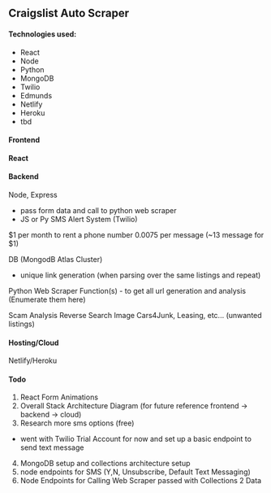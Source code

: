 ## Craigslist Auto Scraper
#### Technologies used: 
- React
- Node 
- Python
- MongoDB
- Twilio
- Edmunds
- Netlify
- Heroku
- tbd
#### Frontend
**React**

#### Backend
Node, Express
- pass form data and call to python web scraper
- JS or Py SMS Alert System (Twilio)

$1 per month to rent a phone number
0.0075 per message (~13 message for $1)

DB (MongodB Atlas Cluster)
- unique link generation (when parsing over the same listings and repeat)

Python Web Scraper
Function(s) - to get all url generation and analysis
(Enumerate them here)

Scam Analysis
Reverse Search Image
Cars4Junk, Leasing, etc... (unwanted listings)

#### Hosting/Cloud
Netlify/Heroku


#### Todo
1. React Form Animations
2. Overall Stack Architecture Diagram (for future reference frontend -> backend -> cloud)
3. Research more sms options (free)
- went with Twilio Trial Account for now and set up a basic endpoint to send text message
4. MongoDB setup and collections architecture setup
5. node endpoints for SMS (Y,N, Unsubscribe, Default Text Messaging)
6. Node Endpoints for Calling Web Scraper passed with Collections 2 Data